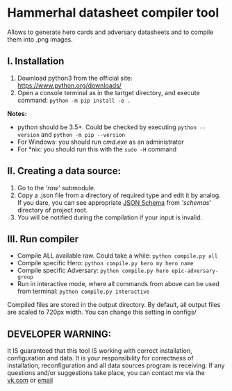 # Hammerhal datasheet compiler tool
Allows to generate hero cards and adversary datasheets and to compile them into .png images.

## I. Installation
1. Download python3 from the official site: https://www.python.org/downloads/
2. Open a console terminal as in the tartget directory, and execute command:
`python -m pip install -e .`

**Notes:**
 - python should be 3.5+. Could be checked by executing `python --version` and `python -m pip --version`
 - For Windows: you should run _cmd.exe_ as an administrator
 - For *nix: you should run this with the `sudo -H` command

## II. Creating a data source:
1. Go to the _'raw'_ submodule.
2. Copy a .json file from a directory of required type and edit it by analog. If you dare, you can see appropriate [JSON Schema](http://json-schema.org/) from _'schemas'_ directory of project root.
3. You will be notified during the compilation if your input is invalid.

## III. Run compiler
 - Compile ALL available raw. Could take a while:
`python compile.py all`
 - Compile specific Hero:
`python compile.py hero my hero name`
 - Compile specific Adversary:
`python compile.py hero epic-adversary-group`
 - Run in interactive mode, where all commands from above can be used from terminal:
`python compile.py interactive`

Compiled files are stored in the output directory. By default, all output files are scaled to 720px width. You can change this setting in configs/


## DEVELOPER WARNING:
It IS guaranteed that this tool IS working with correct installation, configuration and data. It is your responsibility for correctness of installation, reconfiguration and all data sources program is receiving.
If any questions and/or suggestions take place, you can contact me via the [vk.com](vk.com/zaitcev_pter) or [email](ussx.hares@yandex.ru)
